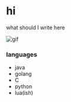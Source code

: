 # hi

what should I write here

![gif](https://tenor.com/view/angry-cat-firebreathing-gif-10367304)


### languages
* java
* golang
* C
* python
* lua(ish)
